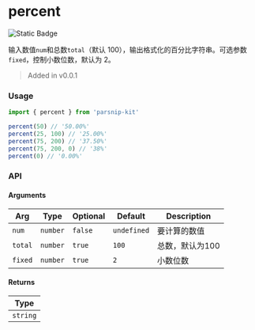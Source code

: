 # percent
![Static Badge](https://img.shields.io/badge/Coverage-100.00%-FF8C00)
      
输入数值`num`和总数`total`（默认 100），输出格式化的百分比字符串。可选参数`fixed`，控制小数位数，默认为 2。

> Added in v0.0.1



### Usage

```ts
import { percent } from 'parsnip-kit'

percent(50) // '50.00%'
percent(25, 100) // '25.00%'
percent(75, 200) // '37.50%'
percent(75, 200, 0) // '38%'
percent(0) // '0.00%'
```


### API

#### Arguments

| Arg | Type | Optional | Default | Description |
| --- | --- | --- | --- | --- |
| `num` | `number` | `false` | `undefined` | 要计算的数值  |
| `total` | `number` | `true` | `100` | 总数，默认为100  |
| `fixed` | `number` | `true` | `2` | 小数位数  |

#### Returns

| Type |
| ---  |
| `string`  |